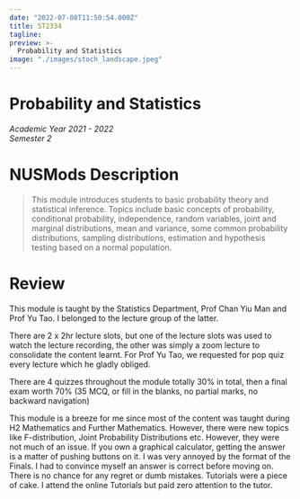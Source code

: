 ```yaml
---
date: "2022-07-08T11:50:54.000Z"
title: ST2334
tagline:
preview: >-
  Probability and Statistics
image: "./images/stoch_landscape.jpeg"
---  
```

# Probability and Statistics 
*Academic Year 2021 - 2022*  
*Semester 2*

# NUSMods Description
> This module introduces students to basic probability theory and statistical inference. Topics include basic concepts of probability, conditional probability, independence, random variables, joint and marginal distributions, mean and variance, some common probability distributions, sampling distributions, estimation and hypothesis testing based on a normal population.

# Review
This module is taught by the Statistics Department, Prof Chan Yiu Man and Prof Yu Tao. I belonged to the lecture group of the latter.

There are 2 x 2hr lecture slots, but one of the lecture slots was used to watch the lecture recording, the other was simply a zoom lecture to consolidate the content learnt. For Prof Yu Tao, we requested for pop quiz every lecture which he gladly obliged.

There are 4 quizzes throughout the module totally 30% in total, then a final exam worth 70% (35 MCQ, or fill in the blanks, no partial marks, no backward navigation)

This module is a breeze for me since most of the content was taught during H2 Mathematics and Further Mathematics. However, there were new topics like F-distribution, Joint Probability Distributions etc. However, they were not much of an issue. If you own a graphical calculator, getting the answer is a matter of pushing buttons on it. I was very annoyed by the format of the Finals. I had to convince myself an answer is correct before moving on. There is no chance for any regret or dumb mistakes. Tutorials were a piece of cake. I attend the online Tutorials but paid zero attention to the tutor.
